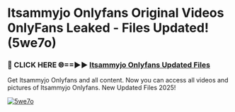 # Itsammyjo Onlyfans Original Videos 0nlyFans Leaked - Files Updated! (5we7o)

<h3>🔴 CLICK HERE 🌐==►► <a href="https://tinyurl.com/ehrbuxhb" rel="nofollow">Itsammyjo Onlyfans Updated Files</a></h3>

Get Itsammyjo Onlyfans and all content. Now you can access all videos and pictures of Itsammyjo Onlyfans. New Updated Files 2025!

[![5we7o](https://i.imgur.com/lVYEuWS.gif)](https://tinyurl.com/ehrbuxhb)
